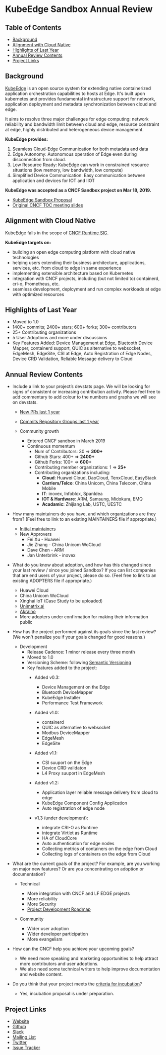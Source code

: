 # KubeEdge Sandbox Annual Review

## Table of Contents

- [Background](#background)
- [Alignment with Cloud Native](#alignment-with-cloud-native)
- [Highlights of Last Year](#highlights-of-last-year)
- [Annual Review Contents](#annual-review-contents)
- [Project Links](#project-links)

## Background

[KubeEdge](https://kubeedge.io/en/) is an open source system for extending native containerized application orchestration capabilities to hosts at Edge. It's built upon kubernetes and provides fundamental infrastructure support for network, application deployment and metadata synchronization between cloud and edge.

It aims to resolve three major challenges for edge computing: network reliability and bandwidth limit between cloud and edge, resource constraint at edge, highly distributed and heterogeneous device management.

**KubeEdge provides:**
1. Seamless Cloud-Edge Communication for both metadata and data
2. Edge Autonomy: Autonomous operation of Edge even during disconnection from cloud.
3. Low Resource Ready: KubeEdge can work in constrained resource situations (low memory, low bandwidth, low compute)
4. Simplified Device Communication: Easy communication between application and devices for IOT and IIOT


**KubeEdge was accepted as a CNCF Sandbox project on Mar 18, 2019.**
- [KubeEdge Sandbox Proposal](https://github.com/cncf/toc/blob/master/proposals/sandbox/kubeedge.adoc)
- [Original CNCF TOC meeting slides](https://docs.google.com/presentation/d/1e1ahun91Abn2xvX7Z8PVgGBz6c7Q7iO027XVzVuffDg/edit#slide=id.g25ca91f87f_0_0)

## Alignment with Cloud Native

KubeEdge falls in the scope of [CNCF Runtime SIG](https://github.com/cncf/sig-runtime).

**KubeEdge targets on:**
  - building an open edge computing platform with cloud native technologies
  - helping users extending their business architecture, applications, services, etc. from cloud to edge in same experience
  - implementing extensible architecture based on Kubernetes
  - integration with CNCF projects, including (but not limited to) containerd, cri-o, Prometheus, etc.
  - seamless development, deployment and run complex workloads at edge with optimized resources

## Highlights of Last Year
- Moved to 1.0
- 1400+ commits; 2400+ stars; 600+ forks; 300+ contributors
- 25+ Contributing organizations
- 5 User Adoptions and more under discussions
- Key Features Added: Device Management at Edge, Bluetooth Device Mapper, containerd support, QUIC as alternative to websocket, EdgeMesh, EdgeSite, CSI at Edge, Auto Registration of Edge Nodes, Device CRD Validation, Reliable Message delivery to Cloud

## Annual Review Contents

* Include a link to your project’s devstats page. We will be looking for signs of consistent or increasing contribution activity. Please feel free to add commentary to add colour to the numbers and graphs we will see on devstats.

  - [New PRs last 1 year](https://kubeedge.devstats.cncf.io/d/15/new-prs-in-repository-groups?orgId=1&from=1553961600000&to=now)

  - [Commits Repository Groups last 1 year](https://kubeedge.devstats.cncf.io/d/2/commits-repository-groups?orgId=1&from=1551369600000&to=now&var-period=w&var-repogroups=All)

  - Community growth
    - Entered CNCF sandbox in March 2019
    - Continuous momentum
      - Num of Contributors: 30 => **300+**
      - Github Stars: 400+ => **2400+**
      - Github Forks: 100+ => **600+**
      - Contributing member organizations: 1 => **25+**
      - Contributing organizations including:
        - __Cloud__: Huawei Cloud, DaoCloud, TenxCloud, EasyStack
        - __Carriers/Telco__: China Unicom, China Telecom, China Mobile
        - __IT__: inovex, Infoblox, SpanIdea
        - __IOT & Hardware__: ARM, Samsung, Midokura, EMQ
        - __Acadamic__: Zhijiang Lab, USTC, UESTC

* How many maintainers do you have, and which organizations are they from? (Feel free to link to an existing MAINTAINERS file if appropriate.)

  - [Initial maintainers](https://github.com/kubeedge/kubeedge/blob/master/MAINTAINERS)
  - New Approvers
    - Fei Xu - Huawei
    - Jie Zhang - China Unicom WoCloud
    - Dave Chen - ARM
    - Jan Unterbrink - inovex


* What do you know about adoption, and how has this changed since your last review / since you joined Sandbox? If you can list companies that are end users of your project, please do so. (Feel free to link to an existing ADOPTERS file if appropriate.)

  - Huawei Cloud
  - China Unicom WoCloud
  - Xinghai IoT (Case Study to be uploaded)
  - [Unimatrix.ai](https://gitlab.com/unimatrix)
  - [Akraino](https://wiki.akraino.org/display/AK/KubeEdge+Edge+Service+Blueprint)
  - More adopters under confirmation for making their information public


* How has the project performed against its goals since the last review? (We won't penalize you if your goals changed for good reasons.)

  - Development
    - Release Cadence: 1 minor release every three month
    - Moved to 1.0
    - Versioning Scheme: following [Semantic Versioning](https://semver.org/)
    - Key features added to the project:
      - Added v0.3:
        - Device Management on the Edge
        - Bluetooth DeviceMapper
        - KubeEdge Installer
        - Performance Test Framework

      - Added v1.0:
        - containerd
        - QUIC as alternative to websocket
        - Modbus DeviceMapper
        - EdgeMesh
        - EdgeSite

      - Added v1.1:
        - CSI suuport on the Edge
        - Device CRD validaton
        - L4 Proxy suuport in EdgeMesh

      - Added v1.2:
        - Application layer reliable message delivery from cloud to edge
        - KubeEdge Component Config Application
        - Auto registration of edge node

      - v1.3 (under development):
        - integrate CRI-O as Runtime
        - integrate Virtlet as Runtime
        - HA of CloudCore
        - Auto authentication for edge nodes
        - Collecting metrics of containers on the edge from Cloud
        - Collecting logs of containers on the edge from Cloud


* What are the current goals of the project? For example, are you working on major new features? Or are you concentrating on adoption or documentation?

  - Technical
    - More integration with CNCF and LF EDGE projects
    - More reliability
    - More Security
    - [Project Development Roadmap](https://github.com/kubeedge/kubeedge/blob/master/docs/getting-started/roadmap.md)

  - Community
    - Wider user adoption
    - Wider developer participation
    - More evangelism


* How can the CNCF help you achieve your upcoming goals?

  - We need more speaking and marketing opportunities to help attract more contributors and user adoptions.
  - We also need some technical writers to help improve documentation and website content.

* Do you think that your project meets the [criteria for incubation](https://github.com/cncf/toc/blob/master/process/graduation_criteria.md#incubating-stage)?
  - Yes, incubation proposal is under preparation.

## Project Links
 - [Website](https://kubeedge.io)
 - [Github](https://github.com/kubeedge/kubeedge)
 - [Slack](https://kubeedge.slack.com)
 - [Mailing List]( https://groups.google.com/forum/#!forum/kubeedge )  
 - [Twitter](https://twitter.com/KubeEdge)
 - [Issue Tracker](https://github.com/kubeedge/kubeedge/issues)
